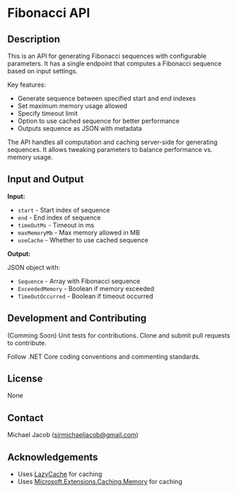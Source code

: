 

# Fibonacci API

## Description

This is an API for generating Fibonacci sequences with configurable parameters. It has a single endpoint that computes a Fibonacci sequence based on input settings.

Key features:

- Generate sequence between specified start and end indexes
- Set maximum memory usage allowed 
- Specify timeout limit
- Option to use cached sequence for better performance
- Outputs sequence as JSON with metadata  

The API handles all computation and caching server-side for generating sequences. It allows tweaking parameters to balance performance vs. memory usage.
## Input and Output

**Input:**

- `start` - Start index of sequence 
- `end` - End index of sequence
- `timeOutMs` - Timeout in ms 
- `maxMemoryMb` - Max memory allowed in MB
- `useCache` - Whether to use cached sequence

**Output:**

JSON object with:

- `Sequence` - Array with Fibonacci sequence 
- `ExceededMemory` - Boolean if memory exceeded
- `TimeOutOccurred` - Boolean if timeout occurred

## Development and Contributing 

(Comming Soon) Unit tests for contributions. Clone and submit pull requests to contribute.

Follow .NET Core coding conventions and commenting standards.

## License

None

## Contact

Michael Jacob (sirmichaeljacob@gmail.com)

## Acknowledgements

- Uses [LazyCache](https://github.com/alastairtree/LazyCache) for caching
- Uses [Microsoft.Extensions.Caching.Memory](https://dot.net) for caching